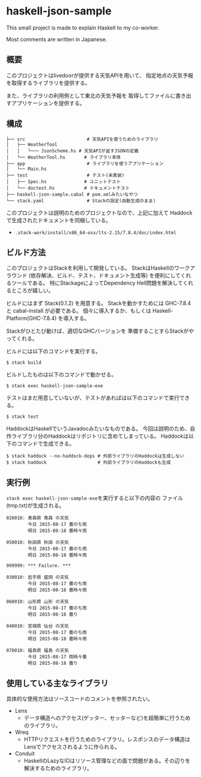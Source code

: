 # haskell-json-sample

This small project is made to explain Haskell to my co-worker.

Most comments are written in Japanese.

## 概要

このプロジェクトはlivedoorが提供する天気APIを用いて、
指定地点の天気予報を取得するライブラリを提供する。

また、ライブラリの利用例として東北の天気予報を
取得してファイルに書き出すアプリケーションを提供する。

## 構成

```
├── src                       # 天気APIを使うためのライブラリ
│   ├── WeatherTool
│   │   └─── JsonScheme.hs # 天気APIが返すJSONの定義
│   └── WeatherTool.hs       # ライブラリ本体
├── app                       # ライブラリを使うアプリケーション
│   └── Main.hs
├── test                      # テスト(未実装)
│   ├── Spec.hs              # ユニットテスト
│   └── doctest.hs           # ドキュメントテスト
├── haskell-json-sample.cabal # pom.xmlみたいなやつ
└── stack.yaml                # Stackの設定(自動生成のまま)
```

このプロジェクトは説明のためのプロジェクトなので、上記に加えて
Haddockで生成されたドキュメントを同梱している。

* `.stack-work/install/x86_64-osx/lts-2.15/7.8.4/doc/index.html`

## ビルド方法

このプロジェクトはStackを利用して開発している。
StackはHaskellのワークアラウンド
(依存解決、ビルド、テスト、ドキュメント生成等)
を便利にしてくれるツールである。
特にStackageによってDependency Hell問題を解決してくれるところが嬉しい。

ビルドにはまず Stack(0.1.2) を用意する。
Stackを動かすためには GHC-7.8.4 と cabal-install が必要である。
個々に導入するか、もしくは Haskell-Platform(GHC-7.8.4) を導入する。

Stackがひとたび動けば、適切なGHCバージョンを
準備することすらStackがやってくれる。

ビルドには以下のコマンドを実行する。
```
$ stack build
```

ビルドしたものは以下のコマンドで動かせる。
```
$ stack exec haskell-json-sample-exe
```

テストはまだ用意していないが、テストがあればは以下のコマンドで実行できる。
```
$ stack test
```

HaddockはHaskellでいうJavadocみたいなものである。
今回は説明のため、自作ライブラリ分のHaddockはリポジトリに含めてしまっている。
Haddockは以下のコマンドで生成できる。
```
$ stack haddock --no-haddock-deps # 外部ライブラリのHaddockは生成しない
$ stack haddock                   # 外部ライブラリのHaddockも生成
```

## 実行例

`stack exec haskell-json-sample-exe`を実行すると以下の内容の
ファイル(tmp.txt)が生成される。

```
020010: 青森県 青森 の天気
        今日 2015-08-17 曇のち雨
        明日 2015-08-18 曇時々雨

050010: 秋田県 秋田 の天気
        今日 2015-08-17 曇のち雨
        明日 2015-08-18 曇時々雨

999999: *** Failure. ***

030010: 岩手県 盛岡 の天気
        今日 2015-08-17 曇のち雨
        明日 2015-08-18 曇時々雨

060010: 山形県 山形 の天気
        今日 2015-08-17 曇のち雨
        明日 2015-08-18 曇り

040010: 宮城県 仙台 の天気
        今日 2015-08-17 曇のち雨
        明日 2015-08-18 曇時々雨

070010: 福島県 福島 の天気
        今日 2015-08-17 雨時々曇
        明日 2015-08-18 曇り
```

## 使用している主なライブラリ

具体的な使用方法はソースコードのコメントを参照されたい。

* Lens
  * データ構造へのアクセス(ゲッター、セッターなど)を超簡単に行うためのライブラリ。
* Wreq
  * HTTPリクエストを行うためのライブラリ。レスポンスのデータ構造はLensでアクセスされるように作られる。
* Conduit
  * HaskellのLazyなIOはリソース管理などの面で問題がある。その辺りを解決するためのライブラリ。

